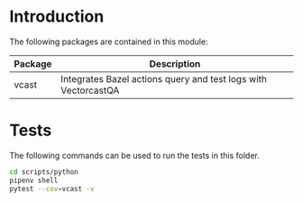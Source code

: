 # Introduction
The following packages are contained in this module:

| Package     | Description |
| ----------- | ----------- |
| vcast       | Integrates Bazel actions query and test logs with VectorcastQA|

# Tests
The following commands can be used to run the tests in this folder.
```bash
cd scripts/python
pipenv shell
pytest --cov=vcast -v
```
